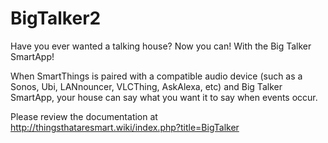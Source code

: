 # BigTalker2
Have you ever wanted a talking house? Now you can! With the Big Talker SmartApp!

When SmartThings is paired with a compatible audio device (such as a Sonos, Ubi, LANnouncer, VLCThing, AskAlexa, etc) and Big Talker SmartApp, your house can say what you want it to say when events occur.

Please review the documentation at http://thingsthataresmart.wiki/index.php?title=BigTalker
